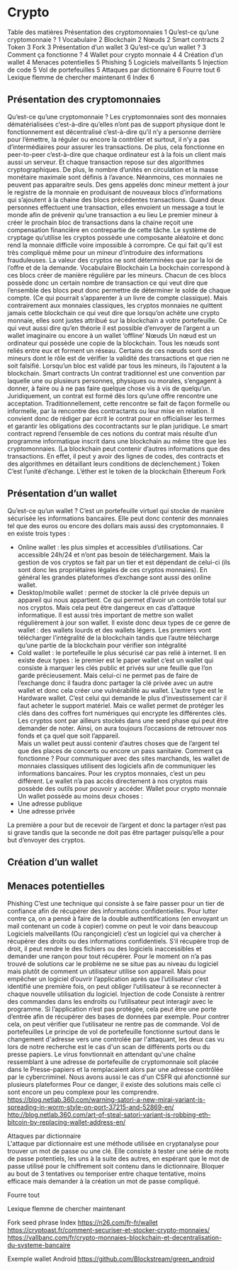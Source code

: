 # Crypto

Table des matières
Présentation des cryptomonnaies	1
Qu’est-ce qu’une cryptomonnaie ?	1
Vocabulaire	2
Blockchain	2
Nœuds	2
Smart contracts	2
Token	3
Fork	3
Présentation d’un wallet	3
Qu’est-ce qu’un wallet ?	3
Comment ça fonctionne ?	4
Wallet pour crypto monnaie	4
	4
Création d’un wallet	4
Menaces potentielles	5
Phishing	5
Logiciels malveillants	5
Injection de code	5
Vol de portefeuilles	5
Attaques par dictionnaire	6
Fourre tout	6
Lexique flemme de chercher maintenant	6
Index	6


## Présentation des cryptomonnaies 

Qu’est-ce qu’une cryptomonnaie ? 
Les cryptomonnaies sont des monnaies dématérialisées c’est-à-dire qu’elles n’ont pas de support physique dont le fonctionnement est décentralisé c’est-à-dire qu’il n’y a personne derrière pour l’émettre, la réguler ou encore la contrôler et surtout, il n’y a pas d’intermédiaires pour assurer les transactions. De plus, cela fonctionne en peer-to-peer c’est-à-dire que chaque ordinateur est à la fois un client mais aussi un serveur. Et chaque transaction repose sur des algorithmes cryptographiques.
De plus, le nombre d’unités en circulation et la masse monétaire maximale sont définis à l’avance.
Néanmoins, ces monnaies ne peuvent pas apparaitre seuls. Des gens appelés donc mineur mettent à jour le registre de la monnaie en produisant de nouveaux blocs d’informations qui s’ajoutent à la chaine des blocs précédentes transactions. Quand deux personnes effectuent une transaction, elles envoient un message a tout le monde afin de prévenir qu’une transaction a eu lieu Le premier mineur à créer le prochain bloc de transactions dans la chaine reçoit une compensation financière en contrepartie de cette tâche. 
Le système de cryptage qu’utilise les cryptos possède une composante aléatoire et donc rend la monnaie difficile voire impossible à corrompre. Ce qui fait qu’il est très compliqué même pour un mineur d’introduire des informations frauduleuses. 
La valeur des cryptos ne sont déterminées que par la loi de l’offre et de la demande. 
Vocabulaire 
Blockchain
La bockchain correspond à ces blocs créer de manière régulière par les mineurs. Chacun de ces blocs possède donc un certain nombre de transaction ce qui veut dire que l’ensemble des blocs peut donc permettre de déterminer le solde de chaque compte. (Ce qui pourrait s’apparenter à un livre de compte classique). Mais contrairement aux monnaies classiques, les cryptos monnaies ne quittent jamais cette blockchain ce qui veut dire que lorsqu’on achète une crypto monnaie, elles sont justes attribué sur la blockchain a votre portefeuille. Ce qui veut aussi dire qu’en théorie il est possible d’envoyer de l’argent a un wallet imaginaire ou encore à un wallet ‘offline’
Nœuds 
Un nœud est un ordinateur qui possède une copie de la blockchain. Tous les nœuds sont reliés entre eux et forment un réseau. Certains de ces nœuds sont des mineurs dont le rôle est de vérifier la validité des transactions et que rien ne soit falsifié. Lorsqu’un bloc est validé par tous les mineurs, ils l’ajoutent a la blockchain. 
Smart contracts 
Un contrat traditionnel est une convention par laquelle une ou plusieurs personnes, physiques ou morales, s’engagent à donner, à faire ou à ne pas faire quelque chose vis à vis de quelqu’un. Juridiquement, un contrat est formé dès lors qu’une offre rencontre une acceptation.
Traditionnellement, cette rencontre se fait de façon formelle ou informelle, par la rencontre des contractants ou leur mise en relation. Il convient donc de rédiger par écrit le contrat pour en officialiser les termes et garantir les obligations des cocontractants sur le plan juridique.
Le smart contract reprend l’ensemble de ces notions du contrat mais résulte d’un programme informatique inscrit dans une blockchain au même titre que les cryptomonnaies.
(La blockchain peut contenir d’autres informations que des transactions. En effet, il peut y avoir des lignes de codes, des contracts et des algorithmes en détaillant leurs conditions de déclenchement.)
Token
C’est l’unité d’échange. L’éther est le token de la blockchain Ethereum 
Fork





## Présentation d’un wallet 

Qu’est-ce qu’un wallet ?
C’est un portefeuille virtuel qui stocke de manière sécurisée les informations bancaires. Elle peut donc contenir des monnaies tel que des euros ou encore des dollars mais aussi des cryptomonnaies. 
Il en existe trois types : 
-	 Online wallet : les plus simples et accessibles d’utilisations. Car accessible 24h/24 et n’ont pas besoin de téléchargement. Mais la gestion de vos cryptos se fait par un tier et est dépendant de celui-ci (ils sont donc les propriétaires légales de ces cryptos monnaies). En général les grandes plateformes d’exchange sont aussi des online wallet. 
-	Desktop/mobile wallet :  permet de stocker la clé privée depuis un appareil qui nous appartient. Ce qui permet d’avoir un contrôle total sur nos cryptos. Mais cela peut être dangereux en cas d’attaque informatique. Il est aussi très important de mettre son wallet régulièrement à jour son wallet. Il existe donc deux types de ce genre de wallet : des wallets lourds et des wallets légers. Les premiers vont télécharger l’intégralité de la blockchain tandis que l’autre télécharge qu’une partie de la blockchain pour vérifier son intégralité
-	Cold wallet :  le portefeuille le plus sécurisé car pas relié à internet. Il en existe deux types :  le premier est le paper wallet c’est un wallet qui consiste à marquer les clés public et privés sur une feuille que l’on garde précieusement. Mais celui-ci ne permet pas de faire de l’exchange donc il faudra donc partager la clé privée avec un autre wallet et donc cela créer une vulnérabilité au wallet. L’autre type est le Hardware wallet. C’est celui qui demande le plus d’investissement car il faut acheter le support matériel. Mais ce wallet permet de protéger les clés dans des coffres fort numériques qui encrypte les différentes clés. Les cryptos sont par ailleurs stockés dans une seed phase qui peut être demander de noter. Ainsi, on aura toujours l’occasions de retrouver nos fonds et ça quel que soit l’appareil.  
Mais un wallet peut aussi contenir d’autres choses que de l’argent tel que des places de concerts ou encore un pass sanitaire.
Comment ça fonctionne ?
Pour communiquer avec des sites marchands, les wallet de monnaies classiques utilisent des logiciels afin de communiquer les informations bancaires. 
Pour les cryptos monnaies, c’est un peu différent. Le wallet n’a pas accès directement à nos cryptos mais possède des outils pour pouvoir y accéder. 
Wallet pour crypto monnaie 
Un wallet possède au moins deux choses :
-	Une adresse publique 
-	Une adresse privée











La première a pour but de recevoir de l’argent et donc la partager n’est pas si grave tandis que la seconde ne doit pas être partager puisqu’elle a pour but d’envoyer des cryptos.

## Création d’un wallet












## Menaces potentielles

Phishing 
C’est une technique qui consiste à se faire passer pour un tier de confiance afin de récupérer des informations confidentielles. 
Pour lutter contre ça, on a pensé à faire de la double authentifications (en envoyant un mail contenant un code à copier) comme on peut le voir dans beaucoup 
Logiciels malveillants 
(Ou rançongiciel) c’est un logiciel qui va chercher à récupérer des droits ou des informations confidentiels. S’il récupère trop de droit, il peut rendre le des fichiers ou des logiciels inaccessibles et demander une rançon pour tout récupérer.
Pour le moment on n’a pas trouvé de solutions car le problème ne se situe pas au niveau du logiciel mais plutôt de comment un utilisateur utilise son appareil. Mais pour empêcher un logiciel d’ouvrir l’application après que l’utilisateur c’est identifié une première fois, on peut obliger l’utilisateur à se reconnecter à chaque nouvelle utilisation du logiciel. 
Injection de code 
Consiste à rentrer des commandes dans les endroits ou l’utilisateur peut interagir avec le programme. Si l’application n’est pas protégée, cela peut être une porte d’entrée afin de récupérer des bases de données par exemple. 
Pour contrer cela, on peut vérifier que l’utilisateur ne rentre pas de commande. 
Vol de portefeuilles 
Le principe de vol de portefeuille fonctionne surtout dans le changement d'adresse vers une controlée par l'attaquant, les deux cas vu lors de notre recherche est le cas d'un scan de différents ports ou du presse papiers. Le virus fonvtionnait en attendant qu'une chaîne ressemblant à une adresse de portefeuille de cryptomonnaie soit placée dans le Presse-papiers et la remplacaient alors par une adresse contrôlée par le cybercriminel. Nous avons aussi le cas d'un CSFR qui afonctionné sur plusieurs plateformes Pour ce danger, il existe des solutions mais celle ci sont encore un peu complexe pour les comprendre. https://blog.netlab.360.com/warning-satori-a-new-mirai-variant-is-spreading-in-worm-style-on-port-37215-and-52869-en/ http://blog.netlab.360.com/art-of-steal-satori-variant-is-robbing-eth-bitcoin-by-replacing-wallet-address-en/

Attaques par dictionnaire  
L'attaque par dictionnaire est une méthode utilisée en cryptanalyse pour trouver un mot de passe ou une clé. Elle consiste à tester une série de mots de passe potentiels, les uns à la suite des autres, en espérant que le mot de passe utilisé pour le chiffrement soit contenu dans le dictionnaire.
Bloquer au bout de 3 tentatives ou temporiser entre chaque tentative, moins efficace mais demander à la création un mot de passe compliqué.









Fourre tout

Lexique flemme de chercher maintenant 

Fork 
seed phrase
Index 
https://n26.com/fr-fr/wallet
https://cryptoast.fr/comment-securiser-et-stocker-crypto-monnaies/
https://vallbanc.com/fr/crypto-monnaies-blockchain-et-decentralisation-du-systeme-bancaire


Exemple wallet Android 
https://github.com/Blockstream/green_android
